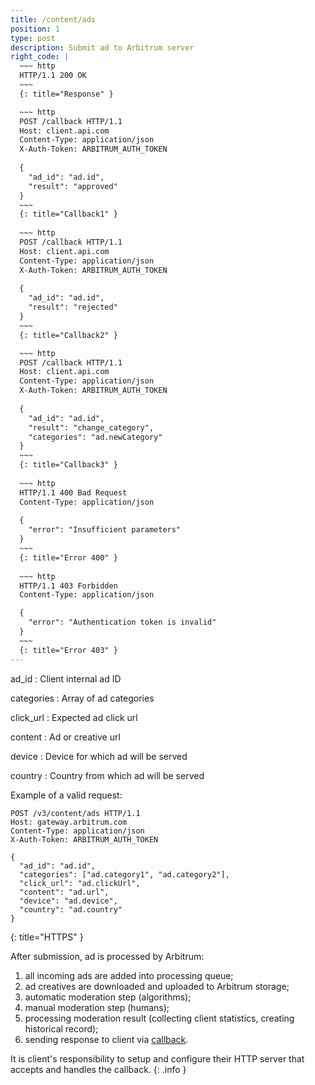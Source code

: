 ```yaml
---
title: /content/ads
position: 1
type: post
description: Submit ad to Arbitrum server
right_code: |
  ~~~ http
  HTTP/1.1 200 OK
  ~~~
  {: title="Response" }

  ~~~ http
  POST /callback HTTP/1.1
  Host: client.api.com
  Content-Type: application/json
  X-Auth-Token: ARBITRUM_AUTH_TOKEN
  
  {
    "ad_id": "ad.id",
    "result": "approved"
  }
  ~~~
  {: title="Callback1" }
  
  ~~~ http
  POST /callback HTTP/1.1
  Host: client.api.com
  Content-Type: application/json
  X-Auth-Token: ARBITRUM_AUTH_TOKEN
  
  {
    "ad_id": "ad.id",
    "result": "rejected"
  }
  ~~~
  {: title="Callback2" }

  ~~~ http
  POST /callback HTTP/1.1
  Host: client.api.com
  Content-Type: application/json
  X-Auth-Token: ARBITRUM_AUTH_TOKEN
  
  {
    "ad_id": "ad.id",
    "result": "change_category",
    "categories": "ad.newCategory"
  }
  ~~~
  {: title="Callback3" }
  
  ~~~ http
  HTTP/1.1 400 Bad Request
  Content-Type: application/json
  
  {
    "error": "Insufficient parameters"
  }
  ~~~
  {: title="Error 400" }
 
  ~~~ http
  HTTP/1.1 403 Forbidden
  Content-Type: application/json

  {
    "error": "Authentication token is invalid"
  }
  ~~~
  {: title="Error 403" }
---
```


ad_id
: Client internal ad ID

categories
: Array of ad categories

click_url
: Expected ad click url

content
: Ad or creative url

device
: Device for which ad will be served

country
: Country from which ad will be served

<!-- This call will return a maximum of 100 books
{: .info } -->

Example of a valid request:
<!-- Lists all the photos you have access to. You can paginate by using the parameters listed above. -->

~~~ http
POST /v3/content/ads HTTP/1.1
Host: gateway.arbitrum.com
Content-Type: application/json
X-Auth-Token: ARBITRUM_AUTH_TOKEN

{
  "ad_id": "ad.id",
  "categories": ["ad.category1", "ad.category2"],
  "click_url": "ad.clickUrl",
  "content": "ad.url",
  "device": "ad.device",
  "country": "ad.country"
}
~~~
{: title="HTTPS" }

After submission, ad is processed by Arbitrum:

1. all incoming ads are added into processing queue;
2. ad creatives are downloaded and uploaded to Arbitrum storage;
3. automatic moderation step (algorithms);
4. manual moderation step (humans);
5. processing moderation result (collecting client statistics, creating historical record);
6. sending response to client via [callback](/#/callback/moderation_result).


It is client's responsibility to setup and configure their HTTP server that accepts and
handles the callback.
{: .info }
